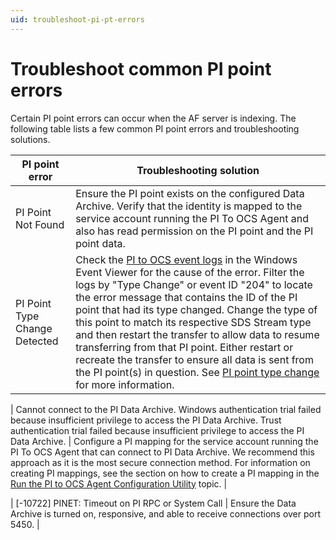 ```yaml
---
uid: troubleshoot-pi-pt-errors
---
```


# **Troubleshoot common PI point errors**

Certain PI point errors can occur when the AF server is indexing. The following table lists a few common PI point errors and troubleshooting solutions.

| PI point error                                               | Troubleshooting solution                                     |
| ------------------------------------------------------------ | ------------------------------------------------------------ |
| PI Point Not Found | Ensure the PI point exists on the configured Data Archive. Verify that the identity is mapped to the service account running the PI To OCS Agent and also has read permission on the PI point and the PI point data. |
| PI Point Type Change Detected | Check the [PI to OCS event logs](xref:view-logs) in the Windows Event Viewer for the cause of the error. Filter the logs by "Type Change" or event ID "204" to locate the error message that contains the ID of the PI point that had its type changed. Change the type of this point to match its respective SDS Stream type and then restart the transfer to allow data to resume transferring from that PI point. Either restart or recreate the transfer to ensure all data is sent from the PI point(s) in question. See [PI point type change](xref:pi-point-change) for more information. |  

| Cannot connect to the PI Data Archive. Windows authentication trial failed because insufficient privilege to access the PI Data Archive. Trust authentication trial failed because insufficient privilege to access the PI Data Archive. | Configure a PI mapping for the service account running the PI To OCS Agent that can connect to PI Data Archive. We recommend this approach as it is the most secure connection method. For information on creating PI mappings, see the section on how to create a PI mapping in the [Run the PI to OCS Agent Configuration Utility](xref:pi-to-ocs-utility) topic. |

| [-10722] PINET: Timeout on PI RPC or System Call | Ensure the Data Archive is turned on, responsive, and able to receive connections over port 5450. |

